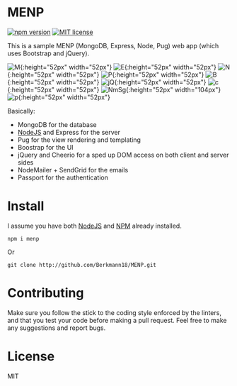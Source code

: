 # MENP

[![npm version](http://img.shields.io/npm/v/menp.svg?style=flat-square)](https://npmjs.org/package/menp)
[![MIT license](http://img.shields.io/npm/l/menp.svg?style=flat-square)](https://npmjs.org/package/menp)
<!--[![dependencies](...)](..)-->

This is a sample MENP (MongoDB, Express, Node, Pug) web app (which uses Bootstrap and jQuery).

<!--<style type="text/css">
img {
    height: 52px;
    width: 52px;
}

img[alt="NmSg"] {
    height: 52px;
    width: 104px;
}
</style>-->

![M](./public/img/mongodb.png "MongoDB"){:height="52px" width="52px"}
![E](./public/img/expressjs.png "Express"){:height="52px" width="52px"}
![N](./public/img/nodejs-512.png "NodeJS"){:height="52px" width="52px"}
![P](./public/img/pugjs.png "Pug"){:height="52px" width="52px"}
![B](./public/img/bootstrap-4.svg "Bootstrap"){:height="52px" width="52px"}
![jQ](./public/img/jquery-icon-17841.png "jQuery"){:height="52px" width="52px"}
![c](./public/img/cheerio.png "Cheerio"){:height="52px" width="52px"}
![NmSg](./public/img/nodemailer_sendgrid.png "Nodemailer + Sendgrid"){:height="52px" width="104px"}
![p](./public/img/passport.png "Passport"){:height="52px" width="52px"}

Basically:

- MongoDB for the database
- [NodeJS] and Express for the server
- Pug for the view rendering and templating
- Boostrap for the UI
- jQuery and Cheerio for a sped up DOM access on both client and server sides
- NodeMailer + SendGrid for the emails
- Passport for the authentication

# Install
I assume you have both [NodeJS] and [NPM] already installed.
```cli
npm i menp
```
Or
```cli
git clone http://github.com/Berkmann18/MENP.git
```

# Contributing
Make sure you follow the stick to the coding style enforced by the linters, and that you test your code before making a pull request.
Feel free to make any suggestions and report bugs.

# License
MIT

[NodeJS]: http://nodejs.org
[NPM]: http://www.npmjs.com